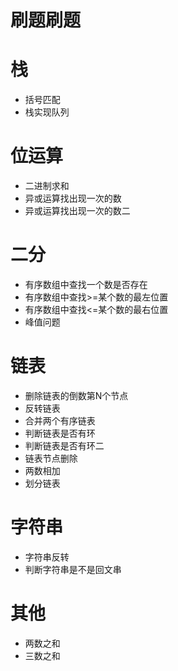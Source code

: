 # 刷题刷题

# 栈
- 括号匹配
- 栈实现队列

# 位运算
- 二进制求和
- 异或运算找出现一次的数
- 异或运算找出现一次的数二

# 二分
- 有序数组中查找一个数是否存在
- 有序数组中查找>=某个数的最左位置
- 有序数组中查找<=某个数的最右位置
- 峰值问题


# 链表
- 删除链表的倒数第N个节点
- 反转链表
- 合并两个有序链表
- 判断链表是否有环
- 判断链表是否有环二
- 链表节点删除
- 两数相加
- 划分链表

# 字符串
- 字符串反转
- 判断字符串是不是回文串


# 其他
- 两数之和
- 三数之和



